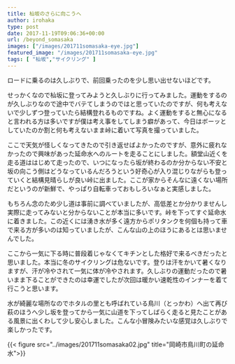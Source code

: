 ```yaml
---
title: 杣坂のさらに向こうへ
author: irohaka
type: post
date: 2017-11-19T09:06:36+00:00
url: /beyond_somasaka
images: ["/images/201711somasaka-eye.jpg"]
featured_image: "/images/201711somasaka-eye.jpg"
tags: [ "杣坂","サイクリング" ]
---
```


ロードに乗るのは久しぶりで、前回乗ったのを少し思い出せないほどです。
  
せっかくなので杣坂に登ってみようと久しぶりに行ってみました。運動をするのが久しぶりなので途中でバテてしまうのではと思っていたのですが、何も考えないで少しずつ登っていたら結構登れるものですね。よく運動をすると無心になると言われる方は多いですが僕は考え事をしてしまう癖があって、今日はボーッとしていたのか割と何も考えないまま峠に着いて写真を撮っていました。
  
ここで天気が怪しくなってきたので引き返せばよかったのですが、意外に疲れなかったので興味があった延命水へのルートを走ることにしました。額堂山近くを走る道ははじめて走ったので、いつになったら坂が終わるのか分からない不安と坂の向こう側はどうなっているんだろうという好奇心が入り混じりながらも登っていくと結構見晴らしが良い峠に出ました。ここが家からそんなに遠くない場所だというのが新鮮で、やっぱり自転車っておもしろいなぁと実感しました。
  
もちろん念のため少し道は事前に調べていましたが、高低差とか分かりませんし実際に走ってみないと分からないことが本当に多いです。峠を下ってすぐ延命水に着きました。この近くには湧き水が多く遠方からポリタンクを何個も持って車で来る方が多いのは知っていましたが、こんな山の上のほうにあるとは思いませんでした。
  
ここから一気に下る時に普段着じゃなくてキチンとした格好で来るべきだったと思いました。本当に冬のサイクリングは危ないです。登りは汗をかいて暑くなりますが、汗が冷やされて一気に体が冷やされます。久しぶりの運動だったので暑いまま下ることができたのは幸運でしたが次回は暖かい速乾性のインナーを着て行こうと思います。
  
水が綺麗な場所なのでホタルの里とも呼ばれている鳥川（とっかわ）へ出て再び萩のほうへ少し坂を登ってから一気に山道を下ってしばらく走ると見たことがある風景に出くわして少し安心しました。こんな小冒険みたいな感覚は久しぶりで楽しかったです。

{{< figure src="../images/201711somasaka02.jpg" title="岡崎市鳥川町の延命水">}}
